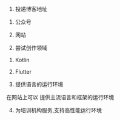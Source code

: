 1. 投递博客地址

1) 公众号

2) 网站

2. 尝试创作领域

1) Kotlin

2) Flutter

3. 提供语言的运行环境

在网站上可以 提供主流语言和框架的运行环境

4. 为培训机构服务,支持高性能运行环境